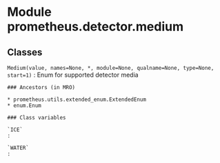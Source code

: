 Module prometheus.detector.medium
=================================

Classes
-------

`Medium(value, names=None, *, module=None, qualname=None, type=None, start=1)`
:   Enum for supported detector media

    ### Ancestors (in MRO)

    * prometheus.utils.extended_enum.ExtendedEnum
    * enum.Enum

    ### Class variables

    `ICE`
    :

    `WATER`
    :